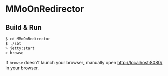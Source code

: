 # MMoOnRedirector #

## Build & Run ##

```sh
$ cd MMoOnRedirector
$ ./sbt
> jetty:start
> browse
```

If `browse` doesn't launch your browser, manually open [http://localhost:8080/](http://localhost:8080/) in your browser.
